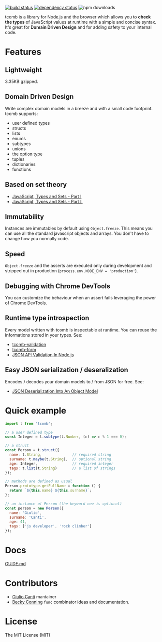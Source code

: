 [![build status](https://img.shields.io/travis/gcanti/tcomb/master.svg?style=flat-square)](https://travis-ci.org/gcanti/tcomb)
[![dependency status](https://img.shields.io/david/gcanti/tcomb.svg?style=flat-square)](https://david-dm.org/gcanti/tcomb)
![npm downloads](https://img.shields.io/npm/dm/tcomb.svg)

tcomb is a library for Node.js and the browser which allows you to **check the types** of JavaScript values at runtime with a simple and concise syntax. It's great for **Domain Driven Design** and for adding safety to your internal code.

# Features

## Lightweight

3.35KB gzipped.

## Domain Driven Design

Write complex domain models in a breeze and with a small code footprint. tcomb supports:

* user defined types
* structs
* lists
* enums
* subtypes
* unions
* the option type
* tuples
* dictionaries
* functions

## Based on set theory

- [JavaScript, Types and Sets - Part I](https://gcanti.github.io/2014/09/29/javascript-types-and-sets.html)
- [JavaScript, Types and Sets - Part II](https://gcanti.github.io/2014/10/07/javascript-types-and-sets-part-II.html)

## Immutability

Instances are immutables by default using `Object.freeze`. This means you can use all the standard javascript objects and arrays. You don't have to change how you normally code.

## Speed

`Object.freeze` and the asserts are executed only during development and stripped out in production (`process.env.NODE_ENV = 'production'`).

## Debugging with Chrome DevTools

You can customize the behaviour when an assert fails leveraging the power of Chrome DevTools.

## Runtime type introspection

Every model written with tcomb is inspectable at runtime. You can reuse the informations stored in your types. See:

- [tcomb-validation](https://github.com/gcanti/tcomb-validation)
- [tcomb-form](https://github.com/gcanti/tcomb-form)
- [JSON API Validation In Node.js](https://gcanti.github.io/2014/09/15/json-api-validation-in-node.html)

## Easy JSON serialization / deseralization

Encodes / decodes your domain models to / from JSON for free. See:

- [JSON Deserialization Into An Object Model](https://gcanti.github.io/2014/09/12/json-deserialization-into-an-object-model.html)

# Quick example

```js
import t from 'tcomb';

// a user defined type
const Integer = t.subtype(t.Number, (n) => n % 1 === 0);

// a struct
const Person = t.struct({
  name: t.String,              // required string
  surname: t.maybe(t.String),  // optional string
  age: Integer,                // required integer
  tags: t.list(t.String)       // a list of strings
});

// methods are defined as usual
Person.prototype.getFullName = function () {
  return `${this.name} ${this.surname}`;
};

// an instance of Person (the keyword new is optional)
const person = new Person({
  name: 'Giulio',
  surname: 'Canti',
  age: 41,
  tags: ['js developer', 'rock climber']
});
```

# Docs

[GUIDE.md](GUIDE.md)

# Contributors

- [Giulio Canti](https://github.com/gcanti) mantainer
- [Becky Conning](https://github.com/beckyconning) `func` combinator ideas and documentation.

# License

The MIT License (MIT)
